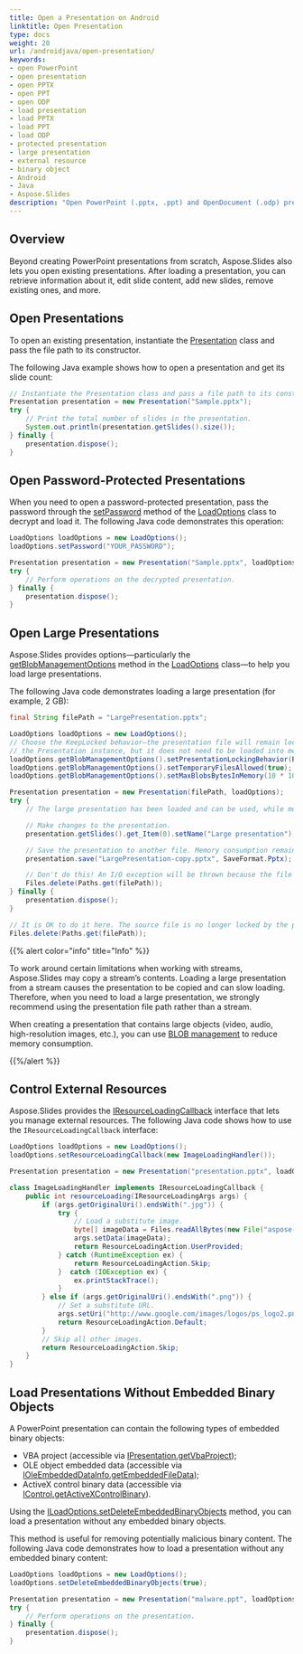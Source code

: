 ```yaml
---
title: Open a Presentation on Android
linktitle: Open Presentation
type: docs
weight: 20
url: /androidjava/open-presentation/
keywords:
- open PowerPoint
- open presentation
- open PPTX
- open PPT
- open ODP
- load presentation
- load PPTX
- load PPT
- load ODP
- protected presentation
- large presentation
- external resource
- binary object
- Android
- Java
- Aspose.Slides
description: "Open PowerPoint (.pptx, .ppt) and OpenDocument (.odp) presentations effortlessly with Aspose.Slides for Android—fast, reliable, fully featured."
---
```


## **Overview**

Beyond creating PowerPoint presentations from scratch, Aspose.Slides also lets you open existing presentations. After loading a presentation, you can retrieve information about it, edit slide content, add new slides, remove existing ones, and more.

## **Open Presentations**

To open an existing presentation, instantiate the [Presentation](https://reference.aspose.com/slides/androidjava/com.aspose.slides/presentation/) class and pass the file path to its constructor.

The following Java example shows how to open a presentation and get its slide count:

```java
// Instantiate the Presentation class and pass a file path to its constructor.
Presentation presentation = new Presentation("Sample.pptx");
try {
    // Print the total number of slides in the presentation.
    System.out.println(presentation.getSlides().size());
} finally {
    presentation.dispose();
}
```

## **Open Password-Protected Presentations**

When you need to open a password-protected presentation, pass the password through the [setPassword](https://reference.aspose.com/slides/androidjava/com.aspose.slides/loadoptions/#setPassword-java.lang.String-) method of the [LoadOptions](https://reference.aspose.com/slides/androidjava/com.aspose.slides/loadoptions/) class to decrypt and load it. The following Java code demonstrates this operation:

```java
LoadOptions loadOptions = new LoadOptions();
loadOptions.setPassword("YOUR_PASSWORD");

Presentation presentation = new Presentation("Sample.pptx", loadOptions);
try {
    // Perform operations on the decrypted presentation.
} finally {
    presentation.dispose();
}
```

## **Open Large Presentations**

Aspose.Slides provides options—particularly the [getBlobManagementOptions](https://reference.aspose.com/slides/androidjava/com.aspose.slides/loadoptions/#getBlobManagementOptions--) method in the [LoadOptions](https://reference.aspose.com/slides/androidjava/com.aspose.slides/loadoptions/) class—to help you load large presentations.

The following Java code demonstrates loading a large presentation (for example, 2 GB):

```java
final String filePath = "LargePresentation.pptx";

LoadOptions loadOptions = new LoadOptions();
// Choose the KeepLocked behavior—the presentation file will remain locked for the lifetime of
// the Presentation instance, but it does not need to be loaded into memory or copied to a temporary file.
loadOptions.getBlobManagementOptions().setPresentationLockingBehavior(PresentationLockingBehavior.KeepLocked);
loadOptions.getBlobManagementOptions().setTemporaryFilesAllowed(true);
loadOptions.getBlobManagementOptions().setMaxBlobsBytesInMemory(10 * 1024 * 1024); // 10 MB

Presentation presentation = new Presentation(filePath, loadOptions);
try {
    // The large presentation has been loaded and can be used, while memory consumption remains low.

    // Make changes to the presentation.
    presentation.getSlides().get_Item(0).setName("Large presentation");

    // Save the presentation to another file. Memory consumption remains low during this operation.
    presentation.save("LargePresentation-copy.pptx", SaveFormat.Pptx);

    // Don't do this! An I/O exception will be thrown because the file is locked until the presentation object is disposed.
    Files.delete(Paths.get(filePath));
} finally {
    presentation.dispose();
}

// It is OK to do it here. The source file is no longer locked by the presentation object.
Files.delete(Paths.get(filePath));
```

{{% alert color="info" title="Info" %}}

To work around certain limitations when working with streams, Aspose.Slides may copy a stream’s contents. Loading a large presentation from a stream causes the presentation to be copied and can slow loading. Therefore, when you need to load a large presentation, we strongly recommend using the presentation file path rather than a stream.

When creating a presentation that contains large objects (video, audio, high-resolution images, etc.), you can use [BLOB management](/slides/androidjava/manage-blob/) to reduce memory consumption.

{{%/alert %}}

## **Control External Resources**

Aspose.Slides provides the [IResourceLoadingCallback](https://reference.aspose.com/slides/androidjava/com.aspose.slides/iresourceloadingcallback/) interface that lets you manage external resources. The following Java code shows how to use the `IResourceLoadingCallback` interface:

```java
LoadOptions loadOptions = new LoadOptions();
loadOptions.setResourceLoadingCallback(new ImageLoadingHandler());

Presentation presentation = new Presentation("presentation.pptx", loadOptions);
```

```java
class ImageLoadingHandler implements IResourceLoadingCallback {
    public int resourceLoading(IResourceLoadingArgs args) {
        if (args.getOriginalUri().endsWith(".jpg")) {
            try {
                // Load a substitute image.
                byte[] imageData = Files.readAllBytes(new File("aspose-logo.jpg").toPath());
                args.setData(imageData);
                return ResourceLoadingAction.UserProvided;
            } catch (RuntimeException ex) {
                return ResourceLoadingAction.Skip;
            }  catch (IOException ex) {
                ex.printStackTrace();
            }
        } else if (args.getOriginalUri().endsWith(".png")) {
            // Set a substitute URL.
            args.setUri("http://www.google.com/images/logos/ps_logo2.png");
            return ResourceLoadingAction.Default;
        }
        // Skip all other images.
        return ResourceLoadingAction.Skip;
    }
}
```

## **Load Presentations Without Embedded Binary Objects**

A PowerPoint presentation can contain the following types of embedded binary objects:

- VBA project (accessible via [IPresentation.getVbaProject](https://reference.aspose.com/slides/androidjava/com.aspose.slides/ipresentation/#getVbaProject--));
- OLE object embedded data (accessible via [IOleEmbeddedDataInfo.getEmbeddedFileData](https://reference.aspose.com/slides/androidjava/com.aspose.slides/ioleembeddeddatainfo/#getEmbeddedFileData--));
- ActiveX control binary data (accessible via [IControl.getActiveXControlBinary](https://reference.aspose.com/slides/androidjava/com.aspose.slides/icontrol/#getActiveXControlBinary--)).

Using the [ILoadOptions.setDeleteEmbeddedBinaryObjects](https://reference.aspose.com/slides/androidjava/com.aspose.slides/iloadoptions/#setDeleteEmbeddedBinaryObjects-boolean-) method, you can load a presentation without any embedded binary objects.

This method is useful for removing potentially malicious binary content. The following Java code demonstrates how to load a presentation without any embedded binary content:

```java
LoadOptions loadOptions = new LoadOptions();
loadOptions.setDeleteEmbeddedBinaryObjects(true);

Presentation presentation = new Presentation("malware.ppt", loadOptions);
try {
    // Perform operations on the presentation.
} finally {
    presentation.dispose();
}
```

